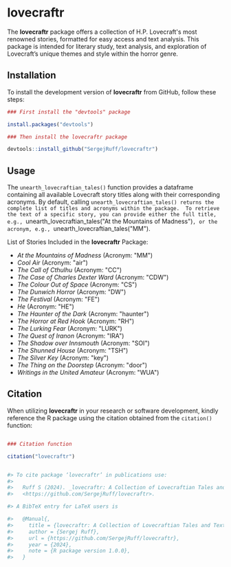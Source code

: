 # lovecraftr 

The **lovecraftr** package offers a collection of H.P. Lovecraft's most renowned stories,
formatted for easy access and text analysis. This package is intended for literary study,
text analysis, and exploration of Lovecraft’s unique themes and style within the horror genre.


## Installation

To install the development version of **lovecraftr** from GitHub, follow these steps:

``` r
### First install the "devtools" package

install.packages("devtools")

### Then install the lovecraftr package

devtools::install_github("SergejRuff/lovecraftr")


```

## Usage

The `unearth_lovecraftian_tales()` function provides a dataframe containing all available Lovecraft story titles along with their corresponding acronyms. 
By default, calling `unearth_lovecraftian_tales() returns the complete list of titles and acronyms within the package. 
To retrieve the text of a specific story, you can provide either the full title, e.g., `unearth_lovecraftian_tales("At the Mountains of Madness")`, or the acronym, e.g., `unearth_lovecraftian_tales("MM").

List of Stories Included in the **lovecraftr** Package:

- *At the Mountains of Madness* (Acronym: "MM")
- *Cool Air* (Acronym: "air")
- *The Call of Cthulhu* (Acronym: "CC")
- *The Case of Charles Dexter Ward* (Acronym: "CDW")
- *The Colour Out of Space* (Acronym: "CS")
- *The Dunwich Horror* (Acronym: "DW")
- *The Festival* (Acronym: "FE")
- *He* (Acronym: "HE")
- *The Haunter of the Dark* (Acronym: "haunter")
- *The Horror at Red Hook* (Acronym: "RH")
- *The Lurking Fear* (Acronym: "LURK")
- *The Quest of Iranon* (Acronym: "IRA")
- *The Shadow over Innsmouth* (Acronym: "SOI")
- *The Shunned House* (Acronym: "TSH")
- *The Silver Key* (Acronym: "key")
- *The Thing on the Doorstep* (Acronym: "door")
- *Writings in the United Amateur* (Acronym: "WUA")


## Citation

When utilizing **lovecraftr** in your research or software development, kindly reference the R package using the citation obtained from the `citation()` function:


``` r

### Citation function

citation("lovecraftr")


#> To cite package ‘lovecraftr’ in publications use:
#> 
#>   Ruff S (2024). _lovecraftr: A Collection of Lovecraftian Tales and Texts_. R package version 1.0.0,
#>   <https://github.com/SergejRuff/lovecraftr>.

#> A BibTeX entry for LaTeX users is

#>   @Manual{,
#>     title = {lovecraftr: A Collection of Lovecraftian Tales and Texts},
#>     author = {Sergej Ruff},
#>     url = {https://github.com/SergejRuff/lovecraftr},
#>     year = {2024},
#>     note = {R package version 1.0.0},
#>   }

```
